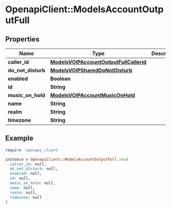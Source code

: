 # OpenapiClient::ModelsAccountOutputFull

## Properties

| Name | Type | Description | Notes |
| ---- | ---- | ----------- | ----- |
| **caller_id** | [**ModelsVOIPAccountOutputFullCallerid**](ModelsVOIPAccountOutputFullCallerid.md) |  | [optional] |
| **do_not_disturb** | [**ModelsVOIPSharedDoNotDisturb**](ModelsVOIPSharedDoNotDisturb.md) |  | [optional] |
| **enabled** | **Boolean** |  | [optional] |
| **id** | **String** |  | [optional] |
| **music_on_hold** | [**ModelsVOIPAccountMusicOnHold**](ModelsVOIPAccountMusicOnHold.md) |  | [optional] |
| **name** | **String** |  | [optional] |
| **realm** | **String** |  | [optional] |
| **timezone** | **String** |  | [optional] |

## Example

```ruby
require 'openapi_client'

instance = OpenapiClient::ModelsAccountOutputFull.new(
  caller_id: null,
  do_not_disturb: null,
  enabled: null,
  id: null,
  music_on_hold: null,
  name: null,
  realm: null,
  timezone: null
)
```

